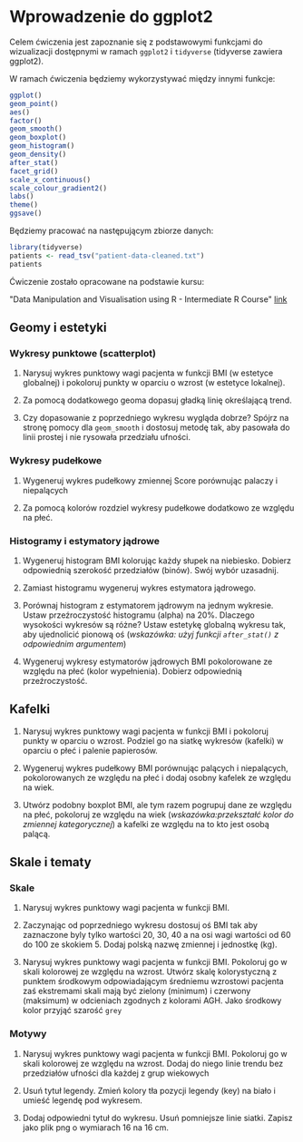 # Wprowadzenie do ggplot2 
Celem ćwiczenia jest zapoznanie się z podstawowymi funkcjami do wizualizacji dostępnymi w ramach `ggplot2` i `tidyverse` 
(tidyverse zawiera ggplot2).

W ramach ćwiczenia będziemy wykorzystywać między innymi funkcje:
```r
ggplot()
geom_point()
aes()
factor()
geom_smooth()
geom_boxplot()
geom_histogram()
geom_density()
after_stat()
facet_grid()
scale_x_continuous()
scale_colour_gradient2()
labs()
theme()
ggsave()
```

Będziemy pracować na następującym zbiorze danych:
```r
library(tidyverse)
patients <- read_tsv("patient-data-cleaned.txt")
patients
```

Ćwiczenie zostało opracowane na podstawie kursu:

"Data Manipulation and Visualisation using R - Intermediate  R Course"
[link](http://bioinformatics-core-shared-training.github.io/r-intermediate/)




## Geomy i estetyki

### Wykresy punktowe (scatterplot)

1. Narysuj wykres punktowy wagi pacjenta w funkcji BMI (w estetyce globalnej) i pokoloruj punkty w oparciu o wzrost (w estetyce lokalnej). 



2. Za pomocą dodatkowego geoma dopasuj gładką linię określającą trend. 


3. Czy dopasowanie z poprzedniego wykresu wygląda dobrze? Spójrz na stronę pomocy dla
    `geom_smooth` i dostosuj metodę tak, aby pasowała do linii prostej i nie rysowała przedziału ufności.


### Wykresy pudełkowe

1. Wygeneruj wykres pudełkowy zmiennej Score porównując palaczy i niepalących


2. Za pomocą kolorów rozdziel wykresy pudełkowe dodatkowo ze względu na płeć. 



### Histogramy i estymatory jądrowe

1. Wygeneruj histogram BMI kolorując każdy słupek na niebiesko. Dobierz odpowiednią szerokość przedziałów (binów). Swój wybór uzasadnij.


2. Zamiast histogramu wygeneruj wykres estymatora jądrowego. 


3. Porównaj histogram z estymatorem jądrowym na jednym wykresie. Ustaw przeźroczystość histogramu (alpha) na 20%.
Dlaczego wysokości wykresów są różne? Ustaw estetykę globalną wykresu tak, aby ujednolicić pionową oś (*wskazówka: użyj funkcji `after_stat()` z odpowiednim argumentem*)



4. Wygeneruj wykresy estymatorów jądrowych BMI pokolorowane ze względu na płeć (kolor wypełnienia). Dobierz odpowiednią przeźroczystość. 


## Kafelki

1. Narysuj wykres punktowy wagi pacjenta w funkcji BMI i pokoloruj punkty w oparciu o wzrost. Podziel go na siatkę wykresów (kafelki) w oparciu o płeć i palenie papierosów. 


2. Wygeneruj wykres pudełkowy BMI porównując palących i niepalących, pokolorowanych ze względu na płeć i dodaj osobny kafelek ze względu na wiek.



3. Utwórz podobny boxplot BMI, ale tym razem pogrupuj dane ze względu na płeć, pokoloruj ze względu na wiek (*wskazówka:przekształć kolor do zmiennej kategorycznej*) a kafelki ze względu na to kto jest osobą palącą. 



## Skale i tematy


### Skale

1. Narysuj wykres punktowy wagi pacjenta w funkcji BMI. 


2. Zaczynając od poprzedniego wykresu dostosuj oś BMI tak aby zaznaczone byly tylko wartości 20, 30, 40 a na osi wagi wartości od 60 do 100 ze skokiem 5. Dodaj polską nazwę zmiennej i jednostkę (kg).





3. Narysuj wykres punktowy wagi pacjenta w funkcji BMI. Pokoloruj go w skali kolorowej ze względu na wzrost. Utwórz skalę kolorystyczną z punktem środkowym odpowiadającym średniemu wzrostowi pacjenta zaś ekstremami skali mają być zielony (minimum) i czerwony (maksimum) w odcieniach zgodnych z kolorami AGH. Jako środkowy kolor przyjąć szarość `grey`


### Motywy

1.  Narysuj wykres punktowy wagi pacjenta w funkcji BMI. Pokoloruj go w skali kolorowej ze względu na wzrost. Dodaj do niego linie trendu  bez przedziałów ufności dla każdej z grup wiekowych




2. Usuń tytuł legendy. Zmień kolory tła pozycji legendy (key) na biało i umieść legendę pod wykresem. 



3. Dodaj odpowiedni tytuł do wykresu. Usuń pomniejsze linie siatki. Zapisz jako plik png o wymiarach 16 na 16 cm. 


